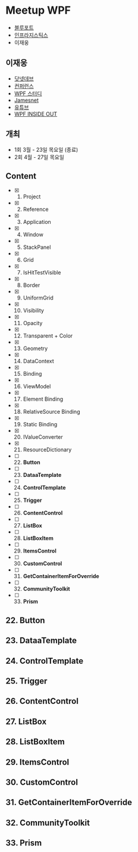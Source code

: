 # Meetup WPF
- [블루포트](https://www.blueport.co.kr/Index.aspx)
- [인프라지스틱스](https://cafe.naver.com/infragisticskorea)
- 이재웅

## 이재웅
- [닷넷데브](https://forum.dotnetdev.kr)
- [컨퍼런스](https://dotnetdev.kr)
- [WPF 스터디](https://jamesnet.dev)
- [Jamesnet](https://jamesnet.dev)
- [유튜브](https://youtube.com/@jamesnet214)
- [WPF INSIDE OUT](https://jamesnet.dev/books)

## 개최
- 1회 3월 - 23일 목요일 (종료)
- 2회 4월 - 27일 목요일

## Content
- [x] 1. Project
- [x] 2. Reference
- [x] 3. Application
- [x] 4. Window
- [x] 5. StackPanel
- [x] 6. Grid
- [x] 7. IsHitTestVisible
- [x] 8. Border
- [x] 9. UniformGrid
- [x] 10. Visibility
- [x] 11. Opacity
- [x] 12. Transparent + Color
- [x] 13. Geometry
- [x] 14. DataContext
- [x] 15. Binding
- [x] 16. ViewModel
- [x] 17. Element Binding
- [x] 18. RelativeSource Binding
- [x] 19. Static Binding
- [x] 20. IValueConverter
- [x] 21. ResourceDictionary
- [ ] 22. **Button**
- [ ] 23. **DataaTemplate**
- [ ] 24. **ControlTemplate**
- [ ] 25. **Trigger**
- [ ] 26. **ContentControl**
- [ ] 27. **ListBox**
- [ ] 28. **ListBoxItem**
- [ ] 29. **ItemsControl**
- [ ] 30. **CustomControl**
- [ ] 31. **GetContainerItemForOverride**
- [ ] 32. **CommunityToolkit**
- [ ] 33. **Prism**

## 22. Button

## 23. DataaTemplate

## 24. ControlTemplate

## 25. Trigger

## 26. ContentControl

## 27. ListBox

## 28. ListBoxItem

## 29. ItemsControl

## 30. CustomControl

## 31. GetContainerItemForOverride

## 32. CommunityToolkit

## 33. Prism
